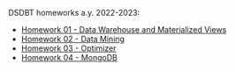 DSDBT homeworks a.y. 2022-2023:
* [Homework 01 - Data Warehouse and Materialized Views](Homework_01)
* [Homework 02 - Data Mining](Homework_02)
* [Homework 03 - Optimizer](Homework_03)
* [Homework 04 - MongoDB](Homework_04)